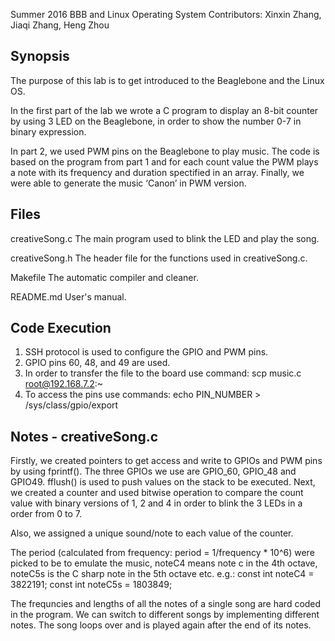 Summer 2016
BBB and Linux Operating System
Contributors: Xinxin Zhang, Jiaqi Zhang, Heng Zhou

## Synopsis

The purpose of this lab is to get introduced to the Beaglebone and the Linux OS.

In the first part of the lab we wrote a C program to display an 8-bit counter
by using 3 LED on the Beaglebone, in order to show the number 0-7 in binary expression. 

In part 2, we used PWM pins on the Beaglebone to play music. 
The code is based on the program from part 1 and for each count value the PWM plays a
note with its frequency and duration spectified in an array. Finally, we were able to 
generate the music ‘Canon’ in PWM version.

## Files
creativeSong.c
    The main program used to blink the LED and play the song.

creativeSong.h
    The header file for the functions used in creativeSong.c.

Makefile
    The automatic compiler and cleaner.

README.md
    User's manual.

## Code Execution
1. SSH protocol is used to configure the GPIO and PWM pins.
2. GPIO pins 60, 48, and 49 are used.
3. In order to transfer the file to the board use command:
	scp music.c root@192.168.7.2:~
4. To access the pins use commands:
	echo PIN_NUMBER > /sys/class/gpio/export
	
## Notes - creativeSong.c
Firstly, we created pointers to get access and write to GPIOs and PWM pins by using fprintf(). The three GPIOs 
we use are GPIO_60, GPIO_48 and GPIO49. fflush() is used to push values on the stack to be executed. Next, we 
created a counter and used bitwise operation to compare the count value with binary versions of 1, 2 and 4 in 
order to blink the 3 LEDs in a order from 0 to 7. 

Also, we assigned a unique sound/note to each value of the counter.

The period (calculated from frequency: period = 1/frequency * 10^6) were picked to be to emulate the music,
noteC4 means note c in the 4th octave, noteC5s is the C sharp note in the 5th octave etc.
e.g.: 
    const int noteC4  = 3822191;
	const int noteC5s = 1803849;

The frequncies and lengths of all the notes of a single song are hard coded in the program.	We can switch to 
different songs by implementing different notes. The song loops over and is played again after the end of its 
notes.







